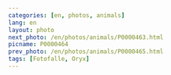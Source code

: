 ```yaml
---
categories: [en, photos, animals]
lang: en
layout: photo
next_photo: /en/photos/animals/P0000463.html
picname: P0000464
prev_photo: /en/photos/animals/P0000465.html
tags: [Fotofalle, Oryx]
---
```

